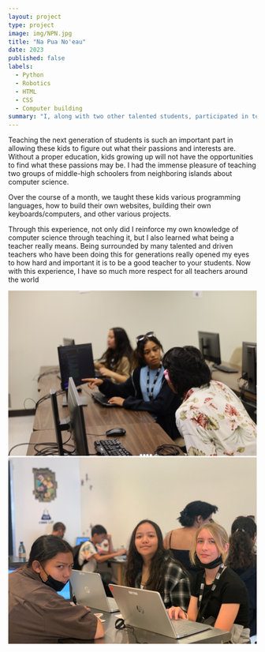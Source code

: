 ```yaml
---
layout: project
type: project
image: img/NPN.jpg
title: "Na Pua No'eau"
date: 2023
published: false
labels:
  - Python
  - Robotics
  - HTML
  - CSS
  - Computer building
summary: "I, along with two other talented students, participated in teaching students from middle school to high school about computer science in a program called Na Pua No'eau"
---
```

     
Teaching the next generation of students is such an important part in allowing these kids to figure out what their passions and interests are. Without a proper education, kids growing up will not have the opportunities to find what these passions may be. I had the immense pleasure of teaching two groups of middle-high schoolers from neighboring islands about computer science.

Over the course of a month, we taught these kids various programming languages, how to build their own websites, building their own keyboards/computers, and other various projects.

Through this experience, not only did I reinforce my own knowledge of computer science through teaching it, but I also learned what being a teacher really means. Being surrounded by many talented and driven teachers who have been doing this for generations really opened my eyes to how hard and important it is to be a good teacher to your students. Now with this experience, I have so much more respect for all teachers around the world

<img width=800px class="rounded float-start pe-4" src="../img/npn2.JPG" >
<img width=800px class="rounded float-start pe-4" src="../img/npn1.JPG" >
